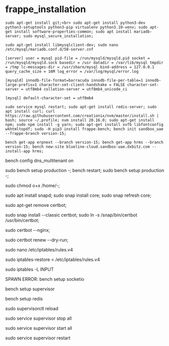 # frappe_installation

`sudo apt-get install git;<br>
sudo apt-get install python3-dev python3-setuptools python3-pip virtualenv python3.10-venv;
sudo apt-get install software-properties-common;
sudo apt install mariadb-server;
sudo mysql_secure_installation;`

`sudo apt-get install libmysqlclient-dev;
sudo nano /etc/mysql/mariadb.conf.d/50-server.cnf`

`[server]
user = mysql
pid-file = /run/mysqld/mysqld.pid
socket = /run/mysqld/mysqld.sock
basedir = /usr
datadir = /var/lib/mysql
tmpdir = /tmp
lc-messages-dir = /usr/share/mysql
bind-address = 127.0.0.1
query_cache_size = 16M
log_error = /var/log/mysql/error.log`

`[mysqld]
innodb-file-format=barracuda
innodb-file-per-table=1
innodb-large-prefix=1
character-set-client-handshake = FALSE
character-set-server = utf8mb4
collation-server = utf8mb4_unicode_ci`      
 
`[mysql]
default-character-set = utf8mb4`


`sudo service mysql restart;
sudo apt-get install redis-server;
sudo apt install curl;
curl https://raw.githubusercontent.com/creationix/nvm/master/install.sh | bash;
source ~/.profile;
nvm install 20.16.0;
sudo apt-get install npm;
sudo npm install -g yarn;
sudo apt-get install xvfb libfontconfig wkhtmltopdf;
sudo -H pip3 install frappe-bench;
bench init sandbox_uae --frappe-branch version-15;`

`bench get-app erpnext --branch version-15;
bench get-app hrms --branch version-15;
bench new-site blueline-cloud.sandbox-uae.dxbitz.com --install-app hrms;`

bench config dns_multitenant on

sudo bench setup production -;
bench restart;
sudo bench setup production -;

sudo chmod o+x /home/-;



sudo apt install snapd;
sudo snap install core; sudo snap refresh core;

sudo apt-get remove certbot;

sudo snap install --classic certbot;
sudo ln -s /snap/bin/certbot /usr/bin/certbot;

sudo certbot --nginx;


sudo certbot renew --dry-run;

sudo nano /etc/iptables/rules.v4

sudo iptables-restore < /etc/iptables/rules.v4

sudo iptables -L INPUT



SPAWN ERROR:
bench setup socketio

bench setup supervisor

bench setup redis

sudo supervisorctl reload

sudo service supervisor stop all

sudo service supervisor start all

sudo service supervisor restart
